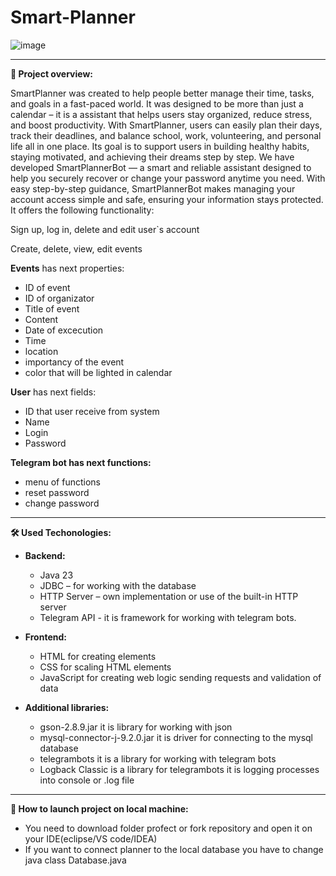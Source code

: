 # Smart-Planner

![image](https://github.com/user-attachments/assets/666d2dba-df19-4554-a157-20ffaf91ea86)

---

**📖 Project overview:**

SmartPlanner was created to help people better manage their time, tasks, and goals in a fast-paced world. It was designed to be more than just a calendar – it is a assistant that helps users stay organized, reduce stress, and boost productivity. With SmartPlanner, users can easily plan their days, track their deadlines, and balance school, work, volunteering, and personal life all in one place. Its goal is to support users in building healthy habits, staying motivated, and achieving their dreams step by step. We have developed SmartPlannerBot — a smart and reliable assistant designed to help you securely recover or change your password anytime you need. With easy step-by-step guidance, SmartPlannerBot makes managing your account access simple and safe, ensuring your information stays protected. It offers the following functionality:

Sign up, log in, delete and edit user`s account

Create, delete, view, edit events

**Events** has next properties:

- ID of event
- ID of organizator
- Title of event
- Content
- Date of excecution
- Time
- location
- importancy of the event
- color that will be lighted in calendar

**User** has next fields:

- ID that user receive from system
- Name
- Login
- Password

**Telegram bot has next functions:**

  - menu of functions
  - reset password
  - change password

---

**🛠️ Used Techonologies:**

- **Backend:**
  - Java 23
  - JDBC – for working with the database
  - HTTP Server – own implementation or use of the built-in HTTP server
  - Telegram API - it is framework for working with telegram bots.
- **Frontend:**
  - HTML for creating elements
  - CSS for scaling HTML elements
  - JavaScript for creating web logic sending requests and validation of data

- **Additional libraries:**

  - gson-2.8.9.jar it is library for working with json
  - mysql-connector-j-9.2.0.jar it is driver for connecting to the mysql database
  - telegrambots it is a library for working with telegram bots
  - Logback Classic is a library for telegrambots it is logging processes into console or .log file

---

**🔧 How to launch project on local machine:**

- You need to download folder profect or fork repository and open it on your IDE(eclipse/VS code/IDEA)
- If you want to connect planner to the local database you have to change java class Database.java
